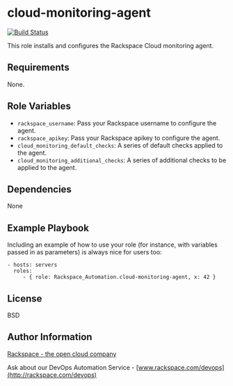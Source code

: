 cloud-monitoring-agent
========

[![Build Status](https://drone-opsdev.rax.io/github.com/rack-roles/cloud-monitoring-agent/status.svg?branch=master)](https://drone-opsdev.rax.io/github.com/rack-roles/cloud-monitoring-agent)

This role installs and configures the Rackspace Cloud monitoring agent.

Requirements
------------

None.

Role Variables
--------------

* `rackspace_username`: Pass your Rackspace username to configure the agent.
* `rackspace_apikey`: Pass your Rackspace apikey to configure the agent.
* `cloud_monitoring_default_checks`: A series of default checks applied to the agent.
* `cloud_monitoring_additional_checks`: A series of additional checks to be applied to the agent.


Dependencies
------------

None

Example Playbook
-------------------------

Including an example of how to use your role (for instance, with variables passed in as parameters) is always nice for users too:

    - hosts: servers
      roles:
         - { role: Rackspace_Automation.cloud-monitoring-agent, x: 42 }

License
-------

BSD

Author Information
------------------

[Rackspace - the open cloud company](http://rackspace.com)

Ask about our DevOps Automation Service - [www.rackspace.com/devops](http://rackspace.com/devops)
